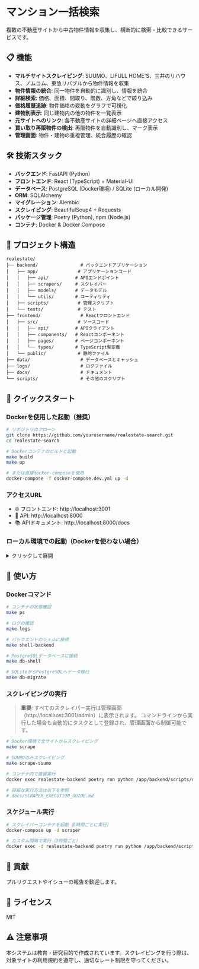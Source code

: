 # マンション一括検索

複数の不動産サイトから中古物件情報を収集し、横断的に検索・比較できるサービスです。

## 📋 機能

- **マルチサイトスクレイピング**: SUUMO、LIFULL HOME'S、三井のリハウス、ノムコム、東急リバブルから物件情報を収集
- **物件情報の統合**: 同一物件を自動的に識別し、情報を統合
- **詳細検索**: 価格、面積、間取り、階数、方角などで絞り込み
- **価格履歴追跡**: 物件価格の変動をグラフで可視化
- **建物別表示**: 同じ建物内の他の物件を一覧表示
- **元サイトへのリンク**: 各不動産サイトの詳細ページへ直接アクセス
- **買い取り再販物件の検出**: 再販物件を自動識別し、マーク表示
- **管理画面**: 物件・建物の重複管理、統合履歴の確認

## 🛠️ 技術スタック

- **バックエンド**: FastAPI (Python)
- **フロントエンド**: React (TypeScript) + Material-UI
- **データベース**: PostgreSQL (Docker環境) / SQLite (ローカル開発)
- **ORM**: SQLAlchemy
- **マイグレーション**: Alembic
- **スクレイピング**: BeautifulSoup4 + Requests
- **パッケージ管理**: Poetry (Python), npm (Node.js)
- **コンテナ**: Docker & Docker Compose

## 📁 プロジェクト構造

```
realestate/
├── backend/                # バックエンドアプリケーション
│   ├── app/               # アプリケーションコード
│   │   ├── api/          # APIエンドポイント
│   │   ├── scrapers/     # スクレイパー
│   │   ├── models/       # データモデル
│   │   └── utils/        # ユーティリティ
│   ├── scripts/           # 管理スクリプト
│   └── tests/             # テスト
├── frontend/               # Reactフロントエンド
│   ├── src/               # ソースコード
│   │   ├── api/          # APIクライアント
│   │   ├── components/   # Reactコンポーネント
│   │   ├── pages/        # ページコンポーネント
│   │   └── types/        # TypeScript型定義
│   └── public/            # 静的ファイル
├── data/                   # データベースとキャッシュ
├── logs/                   # ログファイル
├── docs/                   # ドキュメント
└── scripts/                # その他のスクリプト
```

## 🚀 クイックスタート

### Dockerを使用した起動（推奨）

```bash
# リポジトリのクローン
git clone https://github.com/yourusername/realestate-search.git
cd realestate-search

# Dockerコンテナのビルドと起動
make build
make up

# または直接docker-composeを使用
docker-compose -f docker-compose.dev.yml up -d
```

### アクセスURL

- 🌐 フロントエンド: http://localhost:3001
- 🔧 API: http://localhost:8000
- 📚 APIドキュメント: http://localhost:8000/docs

### ローカル環境での起動（Dockerを使わない場合）

<details>
<summary>クリックして展開</summary>

```bash
# 環境変数ファイルの作成
cp .env.example .env
# ローカル環境用にDATABASE_URLを修正（.envファイル内）
# DATABASE_URL=sqlite:///data/realestate.db

# Poetryのインストール（未インストールの場合）
curl -sSL https://install.python-poetry.org | python3 -

# 依存関係のインストール
poetry install

# データベースの初期化（SQLite使用時のみ - 通常は不要）
# poetry run python backend/scripts/update_schema_for_scraping.py

# APIサーバーの起動
poetry run python backend/app/main.py

# 別ターミナルでフロントエンドを起動
cd frontend
npm install
npm run dev
```

</details>

## 📝 使い方

### Dockerコマンド

```bash
# コンテナの状態確認
make ps

# ログの確認
make logs

# バックエンドのシェルに接続
make shell-backend

# PostgreSQLデータベースに接続
make db-shell

# SQLiteからPostgreSQLへデータ移行
make db-migrate
```

### スクレイピングの実行

> **重要**: すべてのスクレイパー実行は管理画面（http://localhost:3001/admin）に表示されます。
> コマンドラインから実行した場合も自動的にタスクとして登録され、管理画面から制御可能です。

```bash
# Docker環境で全サイトからスクレイピング
make scrape

# SUUMOのみスクレイピング
make scrape-suumo

# コンテナ内で直接実行
docker exec realestate-backend poetry run python /app/backend/scripts/run_scrapers.py --scraper suumo --max-properties 100

# 詳細な実行方法は以下を参照
# docs/SCRAPER_EXECUTION_GUIDE.md
```

### スケジュール実行

```bash
# スクレイパーコンテナを起動（6時間ごとに実行）
docker-compose up -d scraper

# カスタム間隔で実行（3時間ごと）
docker exec -d realestate-backend poetry run python /app/backend/scripts/run_scrapers.py --schedule --interval 3
```

## 🤝 貢献

プルリクエストやイシューの報告を歓迎します。

## 📜 ライセンス

MIT

## ⚠️ 注意事項

本システムは教育・研究目的で作成されています。スクレイピングを行う際は、対象サイトの利用規約を遵守し、適切なレート制限を守ってください。